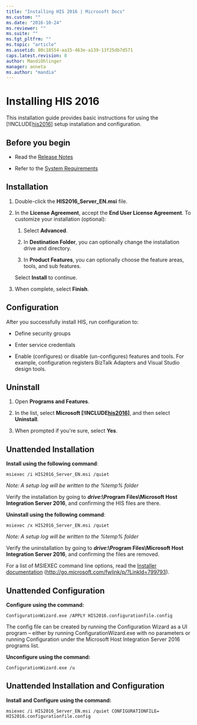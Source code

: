 ```yaml
---
title: "Installing HIS 2016 | Microsoft Docs"
ms.custom: ""
ms.date: "2016-10-24"
ms.reviewer: ""
ms.suite: ""
ms.tgt_pltfrm: ""
ms.topic: "article"
ms.assetid: 80c18554-aa15-463e-a139-13f25db7d571
caps.latest.revision: 8
author: MandiOhlinger
manager: anneta
ms.author: "mandia"
---
```

# Installing HIS 2016
This installation guide provides basic instructions for using the [!INCLUDE[his2016](../install-and-config-guides/includes/his2016-md.md)] setup installation and configuration.  
  
## Before you begin  
  
-   Read the [Release Notes](../install-and-config-guides/release-notes.md)  
  
-   Refer to the [System Requirements](../install-and-config-guides/system-requirements.md)  
  
## Installation  
  
1.  Double-click the **HIS2016_Server_EN.msi** file.  
  
2.  In the **License Agreement**, accept the **End User License Agreement**. To customize your installation (optional):  
  
    1.  Select **Advanced**.  
  
    2.  In **Destination Folder**, you can optionally change the installation drive and directory.  
  
    3.  In **Product Features**, you can optionally choose the feature areas, tools, and sub features.  
  
     Select **Install** to continue.  
  
3.  When complete, select **Finish**.  
  
## Configuration  
 After you successfully install HIS, run configuration to:  
  
-   Define security groups  
   
-   Enter service credentials  
  
-   Enable (configures) or disable (un-configures) features and tools. For example, configuration registers BizTalk Adapters and Visual Studio design tools.  
  
## Uninstall  
  
1.  Open **Programs and Features**.  
  
2.  In the list, select **Microsoft [!INCLUDE[his2016](../install-and-config-guides/includes/his2016-md.md)]**, and then select **Uninstall**.  
  
3.  When prompted if you're sure, select **Yes**.  
  
## Unattended Installation  
 **Install using the following command**:  
  
```Output  
msiexec /i HIS2016_Server_EN.msi /quiet 
```  
*Note: A setup log will be written to the %temp% folder* 
 
 Verify the installation by going to ***drive*:\Program Files\Microsoft Host Integration Server 2016**, and confirming the HIS files are there.  
  
 **Uninstall using the following command**:  
  
```Output  
msiexec /x HIS2016_Server_EN.msi /quiet  
```  
*Note: A setup log will be written to the %temp% folder*
  
 Verify the uninstallation by going to ***drive*:\Program Files\Microsoft Host Integration Server 2016**, and confirming the files are removed.  
  
 For a list of MSIEXEC command line options, read the [Installer documentation](http://go.microsoft.com/fwlink/p/?LinkId=799793) (http://go.microsoft.com/fwlink/p/?LinkId=799793).
 
## Unattended Configuration  
**Configure using the command:**

```Output  
ConfigurationWizard.exe /APPLY HIS2016.configurationfile.config  
```  
The config file can be created by running the Configuration Wizard as a UI program – either by running ConfigurationWizard.exe with no parameters or running Configuration under the Microsoft Host Integration Server 2016 programs list.

**Unconfigure using the command:**

```Output  
ConfigurationWizard.exe /u  
```  


## Unattended Installation and Configuration
**Install and Configure using the command:**

```Output  
msiexec /i HIS2016_Server_EN.msi /quiet CONFIGURATIONFILE= HIS2016.configurationfile.config  
```  

 